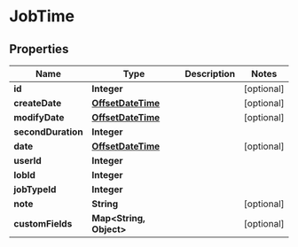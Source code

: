
# JobTime

## Properties
Name | Type | Description | Notes
------------ | ------------- | ------------- | -------------
**id** | **Integer** |  |  [optional]
**createDate** | [**OffsetDateTime**](OffsetDateTime.md) |  |  [optional]
**modifyDate** | [**OffsetDateTime**](OffsetDateTime.md) |  |  [optional]
**secondDuration** | **Integer** |  | 
**date** | [**OffsetDateTime**](OffsetDateTime.md) |  |  [optional]
**userId** | **Integer** |  | 
**lobId** | **Integer** |  | 
**jobTypeId** | **Integer** |  | 
**note** | **String** |  |  [optional]
**customFields** | **Map&lt;String, Object&gt;** |  |  [optional]



